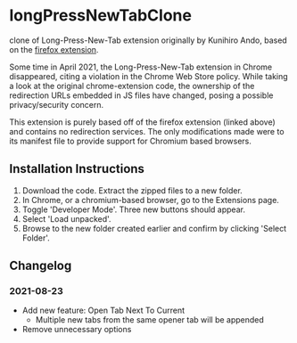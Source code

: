 # longPressNewTabClone
clone of Long-Press-New-Tab extension originally by Kunihiro Ando, based on the [firefox extension](https://addons.mozilla.org/en-US/firefox/addon/long_press_new_tab/).

Some time in April 2021, the Long-Press-New-Tab extension in Chrome disappeared, citing a violation in the Chrome Web Store policy. While taking a look at the original chrome-extension code, the ownership of the redirection URLs embedded in JS files have changed, posing a possible privacy/security concern.

This extension is purely based off of the firefox extension (linked above) and contains no redirection services. The only modifications made were to its manifest file to provide support for Chromium based browsers.


## Installation Instructions
1. Download the code. Extract the zipped files to a new folder.
2. In Chrome, or a chromium-based browser, go to the Extensions page.
3. Toggle 'Developer Mode'. Three new buttons should appear.
4. Select 'Load unpacked'.
5. Browse to the new folder created earlier and confirm by clicking 'Select Folder'.


## Changelog
### 2021-08-23
- Add new feature: Open Tab Next To Current
  - Multiple new tabs from the same opener tab will be appended
- Remove unnecessary options
